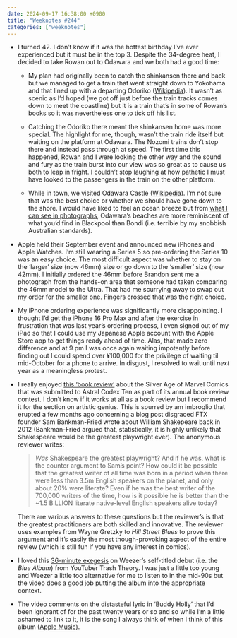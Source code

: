 ```yaml
---
date: 2024-09-17 16:38:00 +0900
title: "Weeknotes #244"
categories: ["weeknotes"]
---
```


- I turned 42. I don’t know if it was the hottest birthday I’ve ever experienced but it must be in the top 3. Despite the 34-degree heat, I decided to take Rowan out to Odawara and we both had a good time:

  - My plan had originally been to catch the shinkansen there and back but we managed to get a train that went straight down to Yokohama and that lined up with a departing Odoriko ([Wikipedia](https://en.wikipedia.org/wiki/Odoriko)). It wasn’t as scenic as I’d hoped (we got off just before the train tracks comes down to meet the coastline) but it is a train that’s in some of Rowan’s books so it was nevertheless one to tick off his list.

  - Catching the Odoriko there meant the shinkansen home was more special. The highlight for me, though, wasn’t the train ride itself but waiting on the platform at Odawara. The Nozomi trains don’t stop there and instead pass through at speed. The first time this happened, Rowan and I were looking the other way and the sound and fury as the train burst into our view was so great as to cause us both to leap in fright. I couldn’t stop laughing at how pathetic I must have looked to the passengers in the train on the other platform.

  - While in town, we visited Odawara Castle ([Wikipedia](https://en.wikipedia.org/wiki/Odawara_Castle)). I’m not sure that was the best choice or whether we should have gone down to the shore. I would have liked to feel an ocean breeze but from [what I can see in photographs](https://maps.app.goo.gl/bj1UJLPpPmXesHq97), Odawara’s beaches are more reminiscent of what you’d find in Blackpool than Bondi (i.e. terrible by my snobbish Australian standards).

- Apple held their September event and announced new iPhones and Apple Watches. I’m still wearing a Series 5 so pre-ordering the Series 10 was an easy choice. The most difficult aspect was whether to stay on the ‘larger’ size (now 46mm) size or go down to the ‘smaller’ size (now 42mm). I initially ordered the 46mm before Brandon sent me a photograph from the hands-on area that someone had taken comparing the 46mm model to the Ultra. That had me scurrying away to swap out my order for the smaller one. Fingers crossed that was the right choice.

- My iPhone ordering experience was significantly more disappointing. I thought I’d get the iPhone 16 Pro Max and after the exercise in frustration that was last year’s ordering process, I even signed out of my iPad so that I could use my Japanese Apple account with the Apple Store app to get things ready ahead of time. Alas, that made zero difference and at 9 pm I was once again waiting impotently before finding out I could spend over ¥100,000 for the privilege of waiting til mid-October for a phone to arrive. In disgust, I resolved to wait until _next_ year as a meaningless protest.

- I really enjoyed [this ‘book review’](https://www.astralcodexten.com/p/your-book-review-silver-age-marvel) about the Silver Age of Marvel Comics that was submitted to Astral Codex Ten as part of its annual book review contest. I don’t know if it works at all as a book review but I recommend it for the section on artistic genius. This is spurred by am imbroglio that erupted a few months ago concerning a blog post disgraced FTX founder Sam Bankman-Fried wrote about William Shakepeare back in 2012 (Bankman-Fried argued that, statistically, it is highly unlikely that Shakespeare would be the greatest playwright ever). The anonymous reviewer writes:

  > _Was_ Shakespeare the greatest playwright? And if he was, what is the counter argument to Sam’s point? How could it be possible that the greatest writer of all time was born in a period when there were less than 3.5m English speakers on the planet, and only about 20% were literate? Even if he was the best writer of the 700,000 writers of the time, how is it possible he is better than the ~1.5 BILLION literate native-level English speakers alive today?

  There are various answers to these questions but the reviewer’s is that the greatest practitioners are both skilled and innovative. The reviewer uses examples from Wayne Gretzky to _Hill Street Blues_ to prove this argument and it’s easily the most though-provoking aspect of the entire review (which is still fun if you have any interest in comics).

- I loved this [36-minute exegesis](https://www.youtube.com/watch?v=I0kDpO2Hl-0) on Weezer’s self-titled debut (i.e. the _Blue Album_) from YouTuber Trash Theory. I was just a little too young and Weezer a little too alternative for me to listen to in the mid-90s but the video does a good job putting the album into the appropriate context.

- The video comments on the distasteful lyric in ‘Buddy Holly’ that I’d been ignorant of for the past twenty years or so and so while I’m a little ashamed to link to it, it is the song I always think of when I think of this album ([Apple Music](https://music.apple.com/us/album/buddy-holly/1440878798?i=1440879325)).
